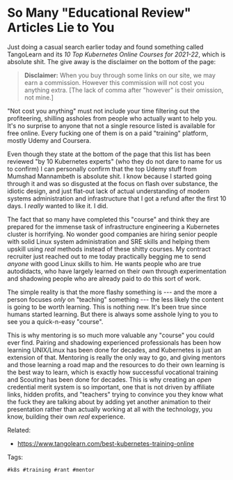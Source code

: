 # So Many "Educational Review" Articles Lie to You

Just doing a casual search earlier today and found something called
TangoLearn and its *10 Top Kubernetes Online Courses for 2021-22*,
which is absolute shit. The give away is the disclaimer on the bottom of
the page:

> **Disclaimer:** When you buy through some links on our site, we may
> earn a commission. However this commission will not cost you anything
> extra. [The lack of comma after "however" is their omission, not
> mine.]

"Not cost you anything" must not include your time filtering out the
profiteering, shilling assholes from people who actually want to help
you. It's no surprise to anyone that not a single resource listed is
available for free online. Every fucking one of them is on a paid
"training" platform, mostly Udemy and Coursera. 

Even though they state at the bottom of the page that this list has been
reviewed "by 10 Kubernetes experts" (who they do not dare to name for us
to confirm) I can personally confirm that the top Udemy stuff from
Mumshad Mannambeth is absolute shit. I know because I started going
through it and was so disgusted at the focus on flash over substance,
the idiotic design, and just flat-out lack of actual understanding of
modern systems administration and infrastructure that I got a refund
after the first 10 days. I *really* wanted to like it. I did.

The fact that so many have completed this "course" and think they are
prepared for the immense task of infrastructure engineering a Kubernetes
cluster is horrifying. No wonder good companies are hiring senior people
with solid Linux system administration and SRE skills and helping them
upskill using *real* methods instead of these shitty courses. My
contract recruiter just reached out to me today practically begging me
to send *anyone* with good Linux skills to him. He wants people who are
true autodidacts, who have largely learned on their own through
experimentation and shadowing people who are already paid to do this
sort of work.

The simple reality is that the more flashy something is --- and the more a
person focuses *only* on "teaching" something --- the less likely the
content is going to be worth learning. This is nothing new. It's been
true since humans started learning. But there is always some asshole
lying to you to see you a quick-n-easy "course". 

This is why mentoring is so much more valuable any "course" you could
ever find. Pairing and shadowing experienced professionals has been how
learning UNIX/Linux has been done for decades, and Kubernetes is just an
extension of that. Mentoring is really the only way to go, and giving
mentors and those learning a road map and the resources to do their own
learning is the best way to learn, which is exactly how successful
vocational training and Scouting has been done for decades. This is why
creating an *open* credential merit system is so important, one that is
not driven by affiliate links, hidden profits, and "teachers" trying to
convince you they know what the fuck they are talking about by adding
yet another animation to their presentation rather than actually working
at all with the technology, you know, building their own *real*
experience.

Related:

* <https://www.tangolearn.com/best-kubernetes-training-online>

Tags:

    #k8s #training #rant #mentor
